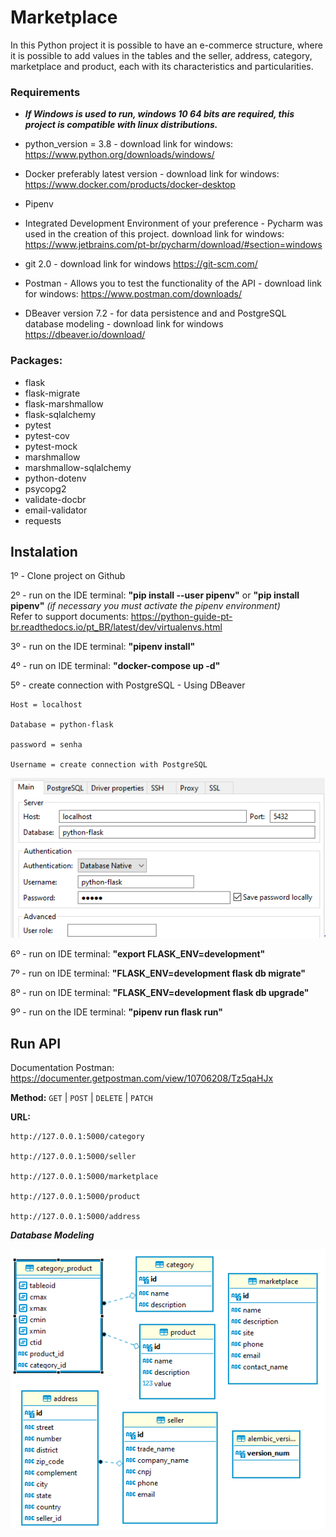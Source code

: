 # Marketplace
 In this Python project it is possible to have an e-commerce structure, where it is possible to add values in
  the tables and the seller, address, category, marketplace and product, each with its characteristics and particularities.

### Requirements

* ***If Windows is used to run, windows 10 64 bits are required, this project is compatible with linux distributions.***

* python_version = 3.8 - download link for windows: https://www.python.org/downloads/windows/ 

* Docker preferably latest version - download link for windows: https://www.docker.com/products/docker-desktop

* Pipenv

* Integrated Development Environment of your preference - Pycharm was used in the creation of this project.
download link for windows: https://www.jetbrains.com/pt-br/pycharm/download/#section=windows

* git 2.0 - download link for windows https://git-scm.com/

* Postman - Allows you to test the functionality of the API - download link for windows: https://www.postman.com/downloads/

* DBeaver version 7.2 - for data persistence and and PostgreSQL database modeling - 
 download link for windows https://dbeaver.io/download/

### Packages:
* flask 
* flask-migrate
* flask-marshmallow
* flask-sqlalchemy
* pytest
* pytest-cov
* pytest-mock
* marshmallow
* marshmallow-sqlalchemy
* python-dotenv
* psycopg2
* validate-docbr
* email-validator
* requests


## Instalation

1º - 
Clone project on Github

2º - 
run on the IDE terminal: ****"pip install --user pipenv"**** or ****"pip install pipenv"****
 *(if necessary you must activate the pipenv environment)*  
Refer to support documents: https://python-guide-pt-br.readthedocs.io/pt_BR/latest/dev/virtualenvs.html

3º - 
run on the IDE terminal: ****"pipenv install"****

4º - 
run on IDE terminal: ****"docker-compose up -d"****

5º - 
create connection with PostgreSQL - Using DBeaver

```
Host = localhost

Database = python-flask 

password = senha

Username = create connection with PostgreSQL
```
 ![](app/utils/images/dbeaver.PNG?raw=true)

6º - 
run on IDE terminal: ****"export FLASK_ENV=development"**** 

7º - 
run on IDE terminal: ****"FLASK_ENV=development flask db migrate"****           

8º - 
run on IDE terminal: ****"FLASK_ENV=development flask db upgrade"****     

9º -  run on the IDE terminal: ****"pipenv run flask run"****

## Run API

Documentation Postman:
https://documenter.getpostman.com/view/10706208/Tz5qaHJx

**Method:**
`GET` | `POST` | `DELETE` | `PATCH`

**URL:** 

``` 
http://127.0.0.1:5000/category

http://127.0.0.1:5000/seller

http://127.0.0.1:5000/marketplace

http://127.0.0.1:5000/product

http://127.0.0.1:5000/address
``` 

***Database Modeling***

 ![](app/utils/images/databaseModeling.PNG?raw=true)